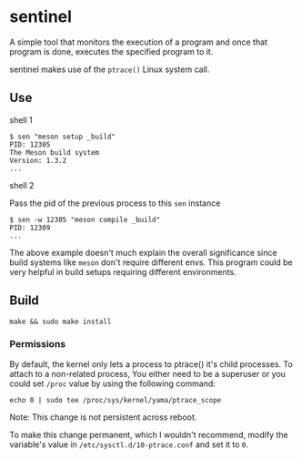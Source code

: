 # sentinel

A simple tool that monitors the execution of a program and
once that program is done, executes the specified program to it.

sentinel makes use of the `ptrace()` Linux system call.

## Use
shell 1
```
$ sen "meson setup _build"
PID: 12305
The Meson build system
Version: 1.3.2
...
```

shell 2

Pass the pid of the previous process to this `sen` instance
```
$ sen -w 12305 "meson compile _build"
PID: 12309
...
```

The above example doesn't much explain the overall significance since build
systems like `meson` don't require different envs. This program
could be very helpful in build setups requiring different environments.

## Build
```
make && sudo make install
```

### Permissions

By default, the kernel only lets a process to ptrace() it's
child processes. To attach to a non-related process, You either
need to be a superuser or you could set `/proc` value by using
the following command:

```
echo 0 | sudo tee /proc/sys/kernel/yama/ptrace_scope
```
Note: This change is not persistent across reboot.

To make this change permanent, which I wouldn't recommend, modify the
variable's value in `/etc/sysctl.d/10-ptrace.conf` and set it to `0`.
